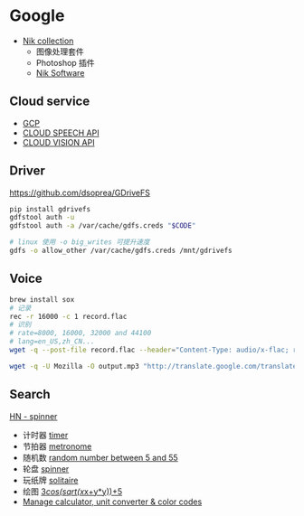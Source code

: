 # Google

* [Nik collection](https://www.google.com/nikcollection/)
  * 图像处理套件
  * Photoshop 插件
  * [Nik Software](https://en.wikipedia.org/wiki/Nik_Software)

## Cloud service
* [GCP](https://cloud.google.com/)
* [CLOUD SPEECH API](https://cloud.google.com/speech/)
* [CLOUD VISION API](https://cloud.google.com/vision/)

## Driver
https://github.com/dsoprea/GDriveFS

```bash
pip install gdrivefs
gdfstool auth -u
gdfstool auth -a /var/cache/gdfs.creds "$CODE"

# linux 使用 -o big_writes 可提升速度
gdfs -o allow_other /var/cache/gdfs.creds /mnt/gdrivefs
```

## Voice

```bash
brew install sox
# 记录
rec -r 16000 -c 1 record.flac
# 识别
# rate=8000, 16000, 32000 and 44100
# lang=en_US,zh_CN...
wget -q --post-file record.flac --header="Content-Type: audio/x-flac; rate=16000" -O - "https://www.google.com/speech-api/v2/recognize?client=chromium&lang=en_US&key=AIzaSyAcalCzUvPmmJ7CZBFOEWx2Z1ZSn4Vs1gg"

wget -q -U Mozilla -O output.mp3 "http://translate.google.com/translate_tts?ie=UTF-8&total=1&idx=0&textlen=32&client=tw-ob&q=你好么&tl=zh_CN"

```

## Search
[HN - spinner](https://news.ycombinator.com/item?id=13476939)

* 计时器 [timer](https://www.google.com/search?q=timer)
* 节拍器 [metronome](https://www.google.com/search?q=metronome)
* 随机数 [random number between 5 and 55](https://www.google.com/search?q=random%20number%20between%205%20and%2055)
* 轮盘 [spinner](https://www.google.com/search?q=spinner)
* 玩纸牌 [solitaire](https://www.google.com/search?q=solitaire)
* 绘图 [3*cos(sqrt(x*x+y*y))+5](https://www.google.com/search?q=3*cos(sqrt(x*x%2By*y))%2B5)
* [Manage calculator, unit converter & color codes](https://support.google.com/websearch/answer/3284611)
